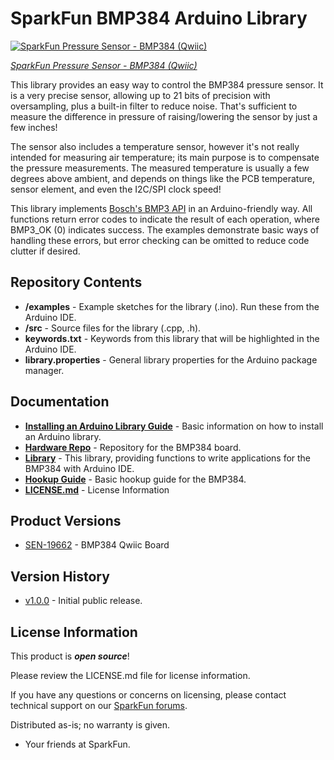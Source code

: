 SparkFun BMP384 Arduino Library
========================================
[![SparkFun Pressure Sensor - BMP384 (Qwiic) ](https://cdn.sparkfun.com/assets/parts/1/9/3/3/8/19662-SparkFun_Pressure_Sensor_-_BMP384__Qwiic_-01.jpg)](https://www.sparkfun.com/products/19662)

[*SparkFun Pressure Sensor - BMP384 (Qwiic)*](https://www.sparkfun.com/products/19662)

This library provides an easy way to control the BMP384 pressure sensor. It is a very precise sensor, allowing up to 21 bits of precision with oversampling, plus a built-in filter to reduce noise. That's sufficient to measure the difference in pressure of raising/lowering the sensor by just a few inches!

The sensor also includes a temperature sensor, however it's not really intended for measuring air temperature; its main purpose is to compensate the pressure measurements. The measured temperature is usually a few degrees above ambient, and depends on things like the PCB temperature, sensor element, and even the I2C/SPI clock speed!

This library implements [Bosch's BMP3 API](https://github.com/BoschSensortec/BMP3-Sensor-API) in an Arduino-friendly way. All functions return error codes to indicate the result of each operation, where BMP3_OK (0) indicates success. The examples demonstrate basic ways of handling these errors, but error checking can be omitted to reduce code clutter if desired.

## Repository Contents
* **/examples** - Example sketches for the library (.ino). Run these from the Arduino IDE.
* **/src** - Source files for the library (.cpp, .h).
* **keywords.txt** - Keywords from this library that will be highlighted in the Arduino IDE.
* **library.properties** - General library properties for the Arduino package manager.

## Documentation
* **[Installing an Arduino Library Guide](https://learn.sparkfun.com/tutorials/installing-an-arduino-library)** - Basic information on how to install an Arduino library.
* **[Hardware Repo](https://github.com/sparkfun/SparkFun_Qwiic_Pressure_Sensor_BMP384)** - Repository for the BMP384 board.
* **[Library](https://github.com/sparkfun/SparkFun_BMP384_Arduino_Library)** - This library, providing functions to write applications for the BMP384 with Arduino IDE.
* **[Hookup Guide](https://learn.sparkfun.com/tutorials/qwiic-pressure-sensor-bmp384-hookup-guide)** - Basic hookup guide for the BMP384.
* **[LICENSE.md](./LICENSE.md)** - License Information

## Product Versions
* [SEN-19662](https://www.sparkfun.com/products/19662) - BMP384 Qwiic Board

## Version History

* [v1.0.0](https://github.com/sparkfun/SparkFun_BMP384_Arduino_Library/releases/tag/v1.0.0) - Initial public release.

## License Information

This product is _**open source**_! 

Please review the LICENSE.md file for license information. 

If you have any questions or concerns on licensing, please contact technical support on our [SparkFun forums](https://forum.sparkfun.com/viewforum.php?f=152).

Distributed as-is; no warranty is given.

- Your friends at SparkFun.

_<COLLABORATION CREDIT>_
